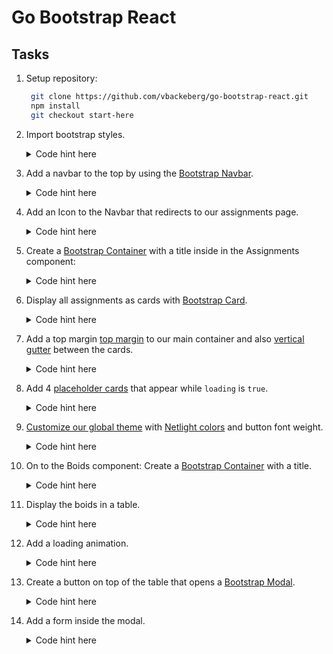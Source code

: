 # Go Bootstrap React

## Tasks

1. Setup repository:
   ```bash
    git clone https://github.com/vbackeberg/go-bootstrap-react.git
    npm install
    git checkout start-here
   ```
2. Import bootstrap styles.

   <details>
   <summary>Code hint here</summary>

   #### **`App.scss`**

   ```scss
   @import "../node_modules/bootstrap/scss/bootstrap";
   ```

   This example comes with Sass installed.
   [Usually, you would need to install it yourself.](https://create-react-app.dev/docs/adding-a-sass-stylesheet/)

   </details>

3. Add a navbar to the top by using the [Bootstrap Navbar](https://getbootstrap.com/docs/5.1/components/navbar/).

   <details>
   <summary>Code hint here</summary>

   #### **`Navbar.tsx`**

   ```tsx
   <nav className="navbar navbar-expand-lg navbar-light bg-light">
     <div className="container-fluid">
       <button
         className="navbar-toggler"
         type="button"
         data-bs-toggle="collapse"
         data-bs-target="#navbarTop"
       >
         <span className="navbar-toggler-icon"></span>
       </button>
       <div className="collapse navbar-collapse" id="navbarTop">
         <ul className="navbar-nav me-auto mb-2 mb-lg-0">
           <li className="nav-item">
             <Link className="nav-link" to="/">
               Assignments
             </Link>
           </li>
           <li className="nav-item">
             <Link className="nav-link" to="/boids">
               Boids
             </Link>
           </li>
         </ul>
         <button className="btn btn-primary">
           <i className="bi bi-person-fill"></i>
         </button>
       </div>
     </div>
   </nav>
   ```

 </details>

4. Add an Icon to the Navbar that redirects to our assignments page.

   <details>
   <summary>Code hint here</summary>

   #### **`App.scss`**

   ```scss
   @import "../node_modules/bootstrap-icons/font/bootstrap-icons.css";
   ```

   #### **`Navbar.tsx`**

   ```tsx
   <Link className="navbar-brand" to="/">
     <img src={brand} height="38" width="38" alt="" />
   </Link>
   ```

 </details>

5. Create a [Bootstrap Container](https://getbootstrap.com/docs/5.1/layout/containers/) with a title inside in the Assignments component:

   <details>
   <summary>Code hint here</summary>

   #### **`Assignments.tsx`**

   ```tsx
   <div className="container">
     <h1 className="mb-5">Assignments</h1>
   </div>
   ```

 </details>

6. Display all assignments as cards with [Bootstrap Card](https://getbootstrap.com/docs/5.1/components/card/).

   <details>
   <summary>Code hint here</summary>

   #### **`Assignments.tsx`**

   ```tsx
   <div className="container">
     <h1 className="mb-5">Assignments</h1>
     <div className="row row-cols-1 row-cols-md-2 row-cols-lg-3 row-cols-xl-4">
       {assignments.map((assignment) => (
         <div>
           <div className="card">
             <img src={exampleLogo} className="img-fluid" alt="" />
             <div className="card-body">
               <h5 className="card-title">{assignment.name}</h5>
               <p className="card-text">{assignment.description}</p>
               <div className="d-flex justify-content-between">
                 <button className="btn btn-outline-danger">Delete</button>
                 <button className="btn btn-outline-primary">Edit</button>
               </div>
             </div>
           </div>
         </div>
       ))}
     </div>
   </div>
   ```

  </details>
  
7. Add a top margin [top margin](https://getbootstrap.com/docs/5.1/utilities/spacing/) to our main container and also [vertical gutter](https://getbootstrap.com/docs/5.1/layout/gutters/) between the cards.
   <details>
   <summary>Code hint here</summary>

    #### **`Assignments.tsx`**

      ```tsx
      <div className="row gy-5 row-cols-1 row-cols-md-2 row-cols-lg-3 row-cols-xl-4">
        ...
      </div>
      ```

    #### **`App.tsx`**

    ```tsx
    <main className="mt-4">
    ```

  </details>

8. Add 4 [placeholder cards](https://getbootstrap.com/docs/5.1/components/placeholders/) that appear while `loading` is `true`.

   <details>
   <summary>Code hint here</summary>

   #### **`Assignments.tsx`**

   ```tsx
   {
     loading &&
       [1, 2, 3, 4].map((_) => (
         <div>
           <div className="card">
             <div
               style={{ height: "180px" }}
               className="bg-dark bg-opacity-25"
             ></div>
             <div className="card-body">
               <h5 className="card-title placeholder-glow">
                 <span className="placeholder col-6"></span>
               </h5>
               <div className="bg-dark bg-opacity-25"></div>
               <p className="card-text placeholder-glow">
                 <span className="placeholder col-7"></span>
                 <span className="placeholder col-4"></span>
                 <span className="placeholder col-4"></span>
                 <span className="placeholder col-6"></span>
                 <span className="placeholder col-8"></span>
               </p>

               <div className="d-flex justify-content-between">
                 <button className="btn btn-outline-danger disabled placeholder col-3"></button>
                 <button className="btn btn-outline-primary disabled placeholder col-2"></button>
               </div>
             </div>
           </div>
         </div>
       ));
   }
   ```

  </details>

9. [Customize our global theme](https://getbootstrap.com/docs/5.1/customize/sass/#variable-defaults) with [Netlight colors](https://netlight365beta.sharepoint.com/sites/CommunicationsDesign/SitePages/Brandbook.aspx#colors) and button font weight.

   <details>
   <summary>Code hint here</summary>

   #### **`App.scss`**

   ```scss
   $secondary: #4d4d4d;
   $primary: #4a49cb;
   $danger: #fc4a4a;
   $warning: #fc9a1a;

   $btn-font-weight: 600;
   ```

  </details>

10. On to the Boids component: Create a [Bootstrap Container](https://getbootstrap.com/docs/5.1/layout/containers/) with a title.

    <details>
    <summary>Code hint here</summary>

    #### **`Boids.tsx`**

    ```tsx
    <Fragment>
      <div className="container">
        <h1 className="mb-5">Available Boids</h1>
      </div>
    </Fragment>
    ```

    </details>

11. Display the boids in a table.

    <details>
    <summary>Code hint here</summary>

    #### **`Boids.tsx`**

    ```tsx
    <table className="table table-hover">
      <thead className="table-light">
        <tr>
          <th scope="col">#</th>
          <th scope="col">First</th>
          <th scope="col">Last</th>
          <th scope="col">Availabe from</th>
          <th scope="col">Skillset</th>
        </tr>
      </thead>
      <tbody>
        {boids.map((boid) => (
          <tr>
            <td>
              <div className="form-check">
                <input className="form-check-input" type="checkbox" value="" />
              </div>
            </td>
            <td>{boid.firstName}</td>
            <td>{boid.lastName}</td>
            <td>{boid.availableFrom}</td>
            <td>{boid.skillset}</td>
          </tr>
        ))}
      </tbody>
    </table>
    ```

    </details>

12. Add a loading animation.

    <details>
    <summary>Code hint here</summary>

    #### **`Boids.tsx`**

    ```tsx
    {
      loading && (
        <div className="position-absolute top-50 start-50 translate-middle d-flex gap-3">
          <div className="spinner-grow text-primary" role="status"></div>
          <div
            className="spinner-grow text-primary text-opacity-75"
            role="status"
          ></div>
          <div
            className="spinner-grow text-primary text-opacity-50"
            role="status"
          ></div>
          <div
            className="spinner-grow text-primary text-opacity-25"
            role="status"
          ></div>
        </div>
      );
    }
    ```

    </details>

13. Create a button on top of the table that opens a [Bootstrap Modal](https://getbootstrap.com/docs/5.1/components/modal/).

    <details>
    <summary>Code hint here</summary>

    #### **`Boids.tsx`**

    ```tsx
    <div className="d-flex justify-content-end mb-3">
        <button
        className="btn btn-outline-primary"
        data-bs-toggle="modal"
        data-bs-target="#addBoidModal"
        >
        Add Boid
        </button>
    </div>

    ...

    <div className="modal fade" id="addBoidModal" tabIndex={-1}>
        <div className="modal-dialog modal-lg modal-fullscreen-md-down modal-dialog-centered">
          <div className="modal-content">
            <div className="modal-header">
              <h5 className="modal-title" id="addBoidModalLabel">
                Add new boid
              </h5>
              <button
                type="button"
                className="btn-close"
                data-bs-dismiss="modal"
              ></button>
            </div>
            <div className="modal-body"></div>
            <div className="modal-footer">
              <button
                type="button"
                className="btn btn-outline-secondary"
                data-bs-dismiss="modal"
              >
                Close
              </button>
              <button type="button" className="btn btn-primary">
                Add
              </button>
            </div>
          </div>
        </div>
      </div>

    ```

      </details>

14. Add a form inside the modal.

    <details>
    <summary>Code hint here</summary>

    #### **`Boids.tsx`**

    ```tsx
    <form>
      <div className="container-fluid">
        <div className="row row-cols-2">
          <div className="col">
            <label htmlFor="first-name" className="col-form-label">
              First name
            </label>
            <input type="text" className="form-control" id="first-name" />
          </div>
          <div className="col">
            <label htmlFor="last-name" className="col-form-label">
              Last name
            </label>
            <input type="text" className="form-control" id="last-name" />
          </div>
        </div>
        <div className="row row-cols-2">
          <div className="col">
            <label htmlFor="available-from" className="col-form-label">
              Available from
            </label>
            <input className="form-control" id="available-from" />
          </div>
          <div className="col">
            <label htmlFor="skillset" className="col-form-label">
              Skillset
            </label>
            <textarea className="form-control" id="skillset"></textarea>
          </div>
        </div>
      </div>
    </form>
    ```

    </details>
